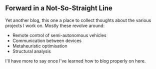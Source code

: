 ## Forward in a Not-So-Straight Line

Yet another blog, this one a place to collect thoughts about the various projects I work on. Mostly these revolve around:
- Remote control of semi-autonomous vehicles
- Communication between devices
- Metaheuristic optimisation
- Structural analysis

I'll have more to say once I've learned how to blog properly on here.
